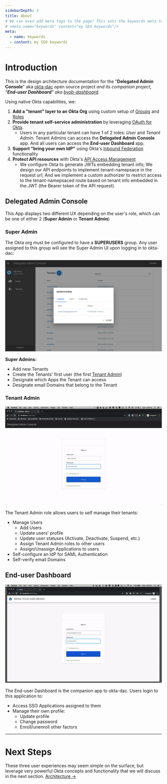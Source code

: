 ```yaml
---
sidebarDepth: 3
title: About
# We can even add meta tags to the page! This sets the keywords meta tag.
# <meta name="keywords" content="my SEO keywords"/>
meta:
  - name: keywords
  - content: my SEO keywords
---
```


# Introduction
This is the design architecture documentation for the "__Delegated Admin Console__" aka [okta-dac](https://github.com/oktadeveloper/okta-dac) open source project *and its companion project, "__End-user Dashboard__" aka [byob-dashboard](https://github.com/oktadeveloper/byob-dashboard)*.

Using native Okta capabilities, we:
1. __Add a "tenant" layer to an Okta Org__ using custom setup of [Groups](/guide/architecture.html#groups) and [Roles](/guide/architecture.html#group-admin-role)
2. __Provide tenant self-service administration__ by leveraging [OAuth for Okta](/guide/architecture.html#oauth-for-okta). 
    * Users in any particular tenant can have 1 of 2 roles: *User* and *Tenant Admin*. Tenant Admins can access the **Delegated Admin Console** app. And all users can access the **End-user Dashboard** app.
3. __Support "bring your own IdP"__ using Okta's [Inbound Federation](https://developer.okta.com/docs/concepts/identity-providers/) functionality
4. __Protect API resources__ with Okta's [API Access Management](/guide/architecture.html#api-access-management)
    * We configure Okta to generate JWTs embedding tenant info; We design our API endpoints to implement tenant-namepsace in the request url; And we implement a custom authorizer to restrict access to the tenant-namepsaced route based on tenant info embedded in the JWT (the Bearer token of the API request).

## Delegated Admin Console
This App displays two different UX depending on the user's role, which can be one of either 2 (__Super Admin__ or __Tenant Admin__)

### Super Admin
The Okta org must be configured to have a __SUPERUSERS__ group. Any user assigned to this group will see the Super Admin UI upon logging in to okta-dac:

![alt text](./images/dac-superuser.png)

__Super Admins:__
* Add new Tenants
* Create the Tenants' first user (the first [Tenant Admin](#tenant-admin))
* Designate which Apps the Tenant can access
* Designate email Domains that belong to the Tenant

### Tenant Admin
![alt text](./images/dac-demo.gif)

The Tenant Admin role allows users to self manage their tenants:
* Manage Users
    * Add Users
    * Update users' profile
    * Update user statuses (Activate, Deactivate, Suspend, etc.)
    * Assign Tenant Admin roles to other users
    * Assign/Unassign Applications to users
* Self-configure an IdP for SAML Authentication
* Self-verify email Domains

## End-user Dashboard
![alt text](./images/byob-demo.gif)

The End-user Dashboard is the companion app to okta-dac. Users login to this application to:
* Access SSO Applications assigned to them
* Manage their own profile:
    * Update profile
    * Change password
    * Enroll/unenroll other factors

---
# Next Steps
These three user experiences may seem simple on the surface, but leverage very powerful Okta concepts and functionality that we will discuss in the next section. [Architecture ->](architecture.html)